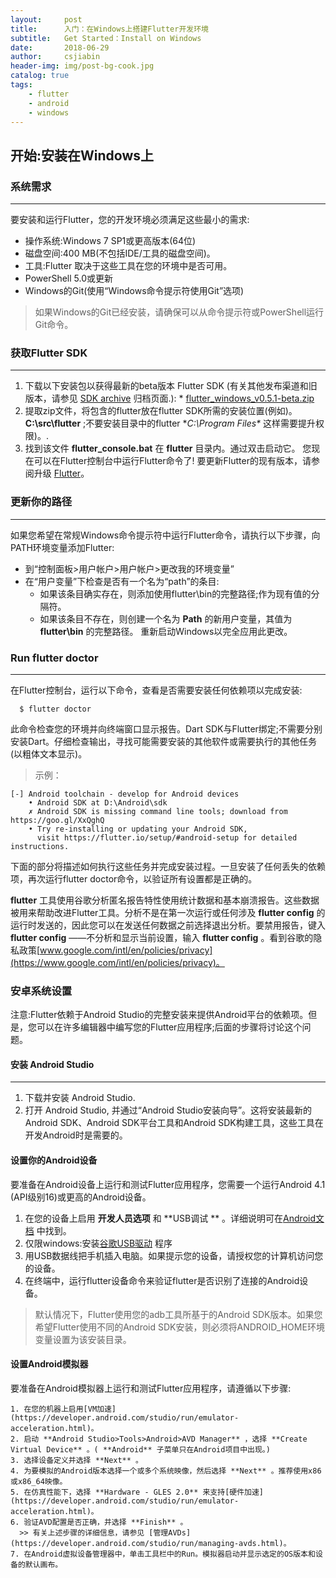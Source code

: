```yaml
---
layout:     post
title:      入门：在Windows上搭建Flutter开发环境
subtitle:   Get Started：Install on Windows
date:       2018-06-29
author:     csjiabin
header-img: img/post-bg-cook.jpg
catalog: true
tags:
    - flutter
    - android
    - windows
---
```


## 开始:安装在Windows上

### 系统需求
---
要安装和运行Flutter，您的开发环境必须满足这些最小的需求:
 * 操作系统:Windows 7 SP1或更高版本(64位)
 * 磁盘空间:400 MB(不包括IDE/工具的磁盘空间)。
 * 工具:Flutter 取决于这些工具在您的环境中是否可用。
  * PowerShell 5.0或更新
  * Windows的Git(使用“Windows命令提示符使用Git”选项)
  >如果Windows的Git已经安装，请确保可以从命令提示符或PowerShell运行Git命令。

### 获取Flutter SDK
---
  1. 下载以下安装包以获得最新的beta版本 Flutter SDK (有关其他发布渠道和旧版本，请参见 [SDK archive](https://flutter.io/sdk-archive/) 归档页面.):
    * [flutter_windows_v0.5.1-beta.zip](https://storage.googleapis.com/flutter_infra/releases/beta/windows/flutter_windows_v0.5.1-beta.zip)
  2. 提取zip文件，将包含的flutter放在flutter SDK所需的安装位置(例如)。 **C:\src\flutter** ;不要安装目录中的flutter **C:\Program Files\** 这样需要提升权限)。.
  3. 找到该文件 **flutter_console.bat** 在 **flutter** 目录内。通过双击启动它。
您现在可以在Flutter控制台中运行Flutter命令了!
要更新Flutter的现有版本，请参阅升级 [Flutter](https://flutter.io/upgrading/)。

### 更新你的路径
---
如果您希望在常规Windows命令提示符中运行Flutter命令，请执行以下步骤，向PATH环境变量添加Flutter:
  * 到“控制面板>用户帐户>用户帐户>更改我的环境变量”
  * 在“用户变量”下检查是否有一个名为“path”的条目:
    * 如果该条目确实存在，则添加使用flutter\bin的完整路径;作为现有值的分隔符。
    * 如果该条目不存在，则创建一个名为 **Path** 的新用户变量，其值为 **flutter\bin** 的完整路径。
重新启动Windows以完全应用此更改。

### Run flutter doctor
---
在Flutter控制台，运行以下命令，查看是否需要安装任何依赖项以完成安装:
  ```
    $ flutter doctor
  ```
此命令检查您的环境并向终端窗口显示报告。Dart SDK与Flutter绑定;不需要分别安装Dart。仔细检查输出，寻找可能需要安装的其他软件或需要执行的其他任务(以粗体文本显示)。
> 示例：
```
[-] Android toolchain - develop for Android devices
    • Android SDK at D:\Android\sdk
    ✗ Android SDK is missing command line tools; download from https://goo.gl/XxQghQ
    • Try re-installing or updating your Android SDK,
      visit https://flutter.io/setup/#android-setup for detailed instructions.
```
下面的部分将描述如何执行这些任务并完成安装过程。一旦安装了任何丢失的依赖项，再次运行flutter doctor命令，以验证所有设置都是正确的。

**flutter** 工具使用谷歌分析匿名报告特性使用统计数据和基本崩溃报告。这些数据被用来帮助改进Flutter工具。分析不是在第一次运行或任何涉及 **flutter config** 的运行时发送的，因此您可以在发送任何数据之前选择退出分析。要禁用报告，键入 **flutter config** ——不分析和显示当前设置，输入 **flutter config** 。看到谷歌的隐私政策[www.google.com/intl/en/policies/privacy](https://www.google.com/intl/en/policies/privacy)。

### 安卓系统设置

注意:Flutter依赖于Android Studio的完整安装来提供Android平台的依赖项。但是，您可以在许多编辑器中编写您的Flutter应用程序;后面的步骤将讨论这个问题。

#### 安装 Android Studio
------
  1. 下载并安装 Android Studio.
  2. 打开 Android Studio, 并通过“Android Studio安装向导”。这将安装最新的Android SDK、Android SDK平台工具和Android SDK构建工具，这些工具在开发Android时是需要的。

#### 设置你的Android设备

要准备在Android设备上运行和测试Flutter应用程序，您需要一个运行Android 4.1 (API级别16)或更高的Android设备。

  1. 在您的设备上启用 **开发人员选项** 和 **USB调试 ** 。详细说明可在[Android文档](https://developer.android.com/studio/debug/dev-options.html) 中找到。
  2. 仅限windows:安装[谷歌USB驱动](https://developer.android.com/studio/run/win-usb) 程序
  3. 用USB数据线把手机插入电脑。如果提示您的设备，请授权您的计算机访问您的设备。
  4. 在终端中，运行flutter设备命令来验证flutter是否识别了连接的Android设备。
 >默认情况下，Flutter使用您的adb工具所基于的Android SDK版本。如果您希望Flutter使用不同的Android SDK安装，则必须将ANDROID_HOME环境变量设置为该安装目录。
 
 #### 设置Android模拟器
 
  要准备在Android模拟器上运行和测试Flutter应用程序，请遵循以下步骤:
  
    1. 在您的机器上启用[VM加速](https://developer.android.com/studio/run/emulator-acceleration.html)。
    2. 启动 **Android Studio>Tools>Android>AVD Manager** ，选择 **Create Virtual Device** 。( **Android** 子菜单只在Android项目中出现。)
    3. 选择设备定义并选择 **Next** 。
    4. 为要模拟的Android版本选择一个或多个系统映像，然后选择 **Next** 。推荐使用x86或x86_64映像。
    5. 在仿真性能下，选择 **Hardware - GLES 2.0** 来支持[硬件加速](https://developer.android.com/studio/run/emulator-acceleration.html)。
    6. 验证AVD配置是否正确，并选择 **Finish** 。
      >> 有关上述步骤的详细信息，请参见 [管理AVDs](https://developer.android.com/studio/run/managing-avds.html)。 
    7. 在Android虚拟设备管理器中，单击工具栏中的Run。模拟器启动并显示选定的OS版本和设备的默认画布。
